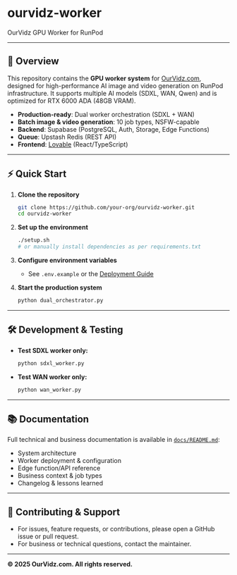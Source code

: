 # ourvidz-worker

OurVidz GPU Worker for RunPod

---

## 🚀 Overview
This repository contains the **GPU worker system** for [OurVidz.com](https://ourvidz.lovable.app/), designed for high-performance AI image and video generation on RunPod infrastructure. It supports multiple AI models (SDXL, WAN, Qwen) and is optimized for RTX 6000 ADA (48GB VRAM).

- **Production-ready**: Dual worker orchestration (SDXL + WAN)
- **Batch image & video generation**: 10 job types, NSFW-capable
- **Backend**: Supabase (PostgreSQL, Auth, Storage, Edge Functions)
- **Queue**: Upstash Redis (REST API)
- **Frontend**: [Lovable](https://ourvidz.lovable.app/) (React/TypeScript)

---

## ⚡ Quick Start

1. **Clone the repository**
   ```bash
   git clone https://github.com/your-org/ourvidz-worker.git
   cd ourvidz-worker
   ```

2. **Set up the environment**
   ```bash
   ./setup.sh
   # or manually install dependencies as per requirements.txt
   ```

3. **Configure environment variables**
   - See `.env.example` or the [Deployment Guide](docs/DEPLOYMENT.md#🔑-environment-configuration)

4. **Start the production system**
   ```bash
   python dual_orchestrator.py
   ```

---

## 🛠️ Development & Testing
- **Test SDXL worker only:**
  ```bash
  python sdxl_worker.py
  ```
- **Test WAN worker only:**
  ```bash
  python wan_worker.py
  ```

---

## 📚 Documentation

Full technical and business documentation is available in [`docs/README.md`](docs/README.md):
- System architecture
- Worker deployment & configuration
- Edge function/API reference
- Business context & job types
- Changelog & lessons learned

---

## 🤝 Contributing & Support
- For issues, feature requests, or contributions, please open a GitHub issue or pull request.
- For business or technical questions, contact the maintainer.

---

**© 2025 OurVidz.com. All rights reserved.**
